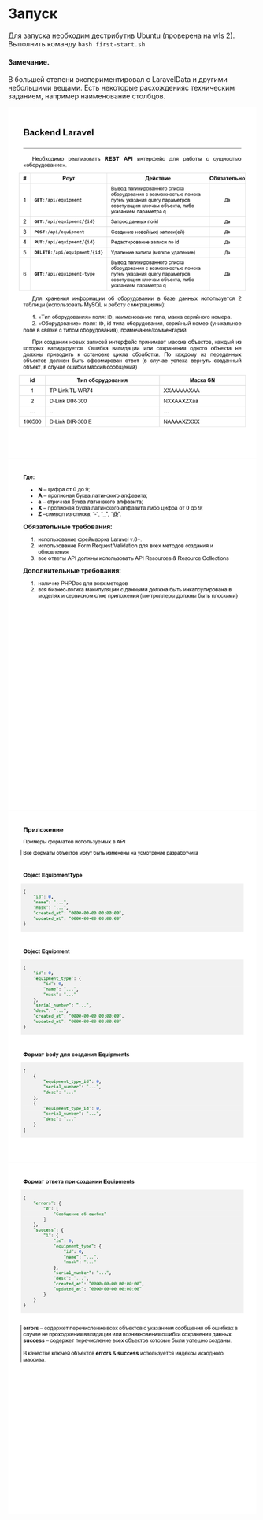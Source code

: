 # Запуск

Для запуска необходим дестрибутив Ubuntu (проверена на wls 2). Выполнить команду
`bash first-start.sh`

#### Замечание. 
В большей степени экспериментировал с LaravelData и другими небольшими вещами. Есть некоторые расхожденияс техническим заданием, например наименование столбцов. 


![Страница 1](/readme/1.jpg)
![Страница 2](/readme/2.jpg)
![Страница 3](/readme/3.jpg)
![Страница 4](/readme/4.jpg)
